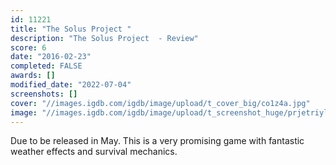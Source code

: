 ```yaml
---
id: 11221
title: "The Solus Project "
description: "The Solus Project  - Review"
score: 6
date: "2016-02-23"
completed: FALSE
awards: []
modified_date: "2022-07-04"
screenshots: []
cover: "//images.igdb.com/igdb/image/upload/t_cover_big/co1z4a.jpg"
image: "//images.igdb.com/igdb/image/upload/t_screenshot_huge/prjetriyl7mebkwzlacg.jpg"
---
```

Due to be released in May. This is a very promising game with fantastic weather effects and survival mechanics.